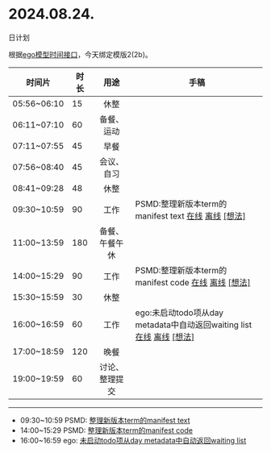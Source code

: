# 2024.08.24.
日计划

根据[ego模型时间接口](https://gitee.com/hyg/blog/blob/master/timeflow.md)，今天绑定模版2(2b)。

| 时间片 | 时长 | 用途 | 手稿 |
| --- | --- | :---: | --- |
| 05:56~06:10 | 15 | 休整 |  |
| 06:11~07:10 | 60 | 备餐、运动 |  |
| 07:11~07:55 | 45 | 早餐 |  |
| 07:56~08:40 | 45 | 会议、自习 |  |
| 08:41~09:28 | 48 | 休整 |  |
| 09:30~10:59 | 90 | 工作 | PSMD:整理新版本term的manifest text [在线](http://simp.ly/p/WZ077p) [离线](../../draft/2024/08/20240824093000.md) <a href="mailto:huangyg@mars22.com?subject=关于2024.08.24.[PSMD:整理新版本term的manifest text]任务&body=日期: 20240824%0D%0A序号: 5%0D%0A手稿:../../draft/2024/08/20240824093000.md%0D%0A---请勿修改邮件主题及以上内容 从下一行开始写您的想法---%0D%0A">[想法]</a> |
| 11:00~13:59 | 180 | 备餐、午餐午休 |  |
| 14:00~15:29 | 90 | 工作 | PSMD:整理新版本term的manifest code [在线](http://simp.ly/p/lsBYG9) [离线](../../draft/2024/08/20240824140000.md) <a href="mailto:huangyg@mars22.com?subject=关于2024.08.24.[PSMD:整理新版本term的manifest code]任务&body=日期: 20240824%0D%0A序号: 7%0D%0A手稿:../../draft/2024/08/20240824140000.md%0D%0A---请勿修改邮件主题及以上内容 从下一行开始写您的想法---%0D%0A">[想法]</a> |
| 15:30~15:59 | 30 | 休整 |  |
| 16:00~16:59 | 60 | 工作 | ego:未启动todo项从day metadata中自动返回waiting list [在线](http://simp.ly/p/MpcbHD) [离线](../../draft/2024/08/20240824160000.md) <a href="mailto:huangyg@mars22.com?subject=关于2024.08.24.[ego:未启动todo项从day metadata中自动返回waiting list]任务&body=日期: 20240824%0D%0A序号: 9%0D%0A手稿:../../draft/2024/08/20240824160000.md%0D%0A---请勿修改邮件主题及以上内容 从下一行开始写您的想法---%0D%0A">[想法]</a> |
| 17:00~18:59 | 120 | 晚餐 |  |
| 19:00~19:59 | 60 | 讨论、整理提交 |  |

---

- 09:30~10:59	PSMD: [整理新版本term的manifest text](../../draft/2024/08/20240824093000.md)
- 14:00~15:29	PSMD: [整理新版本term的manifest code](../../draft/2024/08/20240824140000.md)
- 16:00~16:59	ego: [未启动todo项从day metadata中自动返回waiting list](../../draft/2024/08/20240824160000.md)
